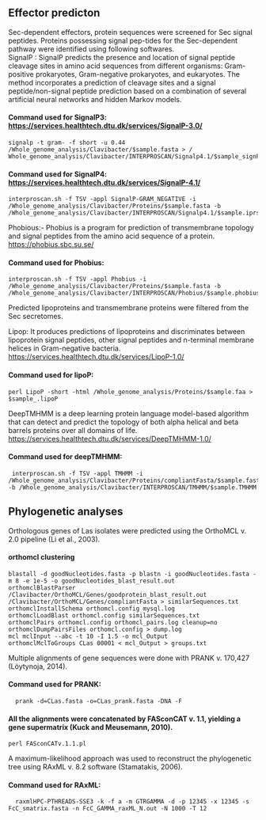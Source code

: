 ## Effector predicton

Sec-dependent effectors, protein sequences were screened for Sec signal peptides. Proteins possessing signal pep-tides for the Sec-dependent pathway were identified using following softwares. </br>
SignalP : SignalP predicts the presence and location of signal peptide cleavage sites in amino acid sequences from different organisms: Gram-positive prokaryotes, Gram-negative prokaryotes, and eukaryotes. The method incorporates a prediction of cleavage sites and a signal peptide/non-signal peptide prediction based on a combination of several artificial neural networks and hidden Markov models.
#### Command used for SignalP3: https://services.healthtech.dtu.dk/services/SignalP-3.0/ 
    signalp -t gram- -f short -u 0.44 /Whole_genome_analysis/Clavibacter/$sample.fasta > / Whole_genome_analysis/Clavibacter/INTERPROSCAN/Signalp4.1/$sample_signP4_OPR.out

#### Command used for SignalP4: https://services.healthtech.dtu.dk/services/SignalP-4.1/
    interproscan.sh -f TSV -appl SignalP-GRAM_NEGATIVE -i /Whole_genome_analysis/Clavibacter/Proteins/$sample.fasta -b /Whole_genome_analysis/Clavibacter/INTERPROSCAN/Signalp4.1/$sample.iprscan.signalp_4

Phobious:- Phobius is a program for prediction of transmembrane topology and signal peptides from the amino acid sequence of a protein. https://phobius.sbc.su.se/
#### Command used for Phobius:
    interproscan.sh -f TSV -appl Phobius -i /Whole_genome_analysis/Clavibacter/Proteins/$sample.fasta -b /Whole_genome_analysis/Clavibacter/INTERPROSCAN/Phobius/$sample.phobius

Predicted lipoproteins and transmembrane proteins were filtered from the Sec secretomes.

Lipop: It produces predictions of lipoproteins and discriminates between lipoprotein signal peptides, other signal peptides and n-terminal membrane helices in Gram-negative bacteria. https://services.healthtech.dtu.dk/services/LipoP-1.0/
#### Command used for lipoP: 
    perl LipoP -short -html /Whole_genome_analysis/Proteins/$sample.faa > $sample_.lipoP

DeepTMHMM is a deep learning protein language model-based algorithm that can detect and predict the topology of both alpha helical and beta barrels proteins over all domains of life. https://services.healthtech.dtu.dk/services/DeepTMHMM-1.0/ 
#### Command used for deepTMHMM:
     interproscan.sh -f TSV -appl TMHMM -i /Whole_genome_analysis/Clavibacter/Proteins/compliantFasta/$sample.fasta -b /Whole_genome_analysis/Clavibacter/INTERPROSCAN/TMHMM/$sample.TMHMM


## Phylogenetic analyses
Orthologous genes of Las isolates were predicted using the OrthoMCL v. 2.0 pipeline (Li et al., 2003). 

#### orthomcl clustering
    blastall -d goodNucleotides.fasta -p blastn -i goodNucleotides.fasta -m 8 -e 1e-5 -o goodNucleotides_blast_result.out
    orthomclBlastParser /Clavibacter/OrthoMCL/Genes/goodprotein_blast_result.out /Clavibacter/OrthoMCL/Genes/compliantFasta > similarSequences.txt
    orthomclInstallSchema orthomcl.config mysql.log
    orthomclLoadBlast orthomcl.config similarSequences.txt
    orthomclPairs orthomcl.config orthomcl_pairs.log cleanup=no
    orthomclDumpPairsFiles orthomcl.config > dump.log
    mcl mclInput --abc -t 10 -I 1.5 -o mcl_Output
    orthomclMclToGroups CLas 00001 < mcl_Output > groups.txt

Multiple alignments of gene sequences were done with PRANK v. 170,427 (Löytynoja, 2014). 

#### Command used for PRANK: 
      prank -d=CLas.fasta -o=CLas_prank.fasta -DNA -F

#### All the alignments were concatenated by FASconCAT v. 1.1, yielding a gene supermatrix (Kuck and Meusemann, 2010). 
    perl FASconCATv.1.1.pl

A maximum-likelihood approach was used to reconstruct the phylogenetic tree using RAxML v. 8.2 software (Stamatakis, 2006). 
#### Command used for RAxML:
      raxmlHPC-PTHREADS-SSE3 -k -f a -m GTRGAMMA -d -p 12345 -x 12345 -s FcC_smatrix.fasta -n FcC_GAMMA_raxML_N.out -N 1000 -T 12
